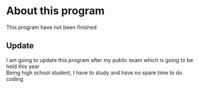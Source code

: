  # About this program
 This program have not been finished <br />

 ## Update
 I am going to update this program after my public exam which is going to be held this year <br />
 Being high school student, I have to study and have no spare time to do coding 
